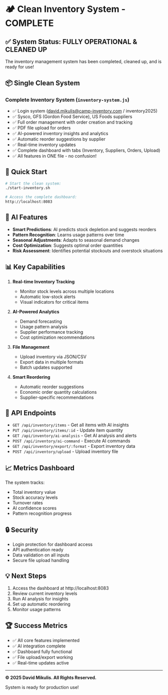 # 🏕️ Clean Inventory System - COMPLETE

## ✅ System Status: FULLY OPERATIONAL & CLEANED UP

The inventory management system has been completed, cleaned up, and is ready for use!

## 📦 Single Clean System

### **Complete Inventory System** (`inventory-system.js`)
- ✅ Login system (david.mikulis@camp-inventory.com / inventory2025)
- ✅ Sysco, GFS (Gordon Food Service), US Foods suppliers
- ✅ Full order management with order creation and tracking
- ✅ PDF file upload for orders
- ✅ AI-powered inventory insights and analytics
- ✅ Automatic reorder suggestions by supplier
- ✅ Real-time inventory updates
- ✅ Complete dashboard with tabs (Inventory, Suppliers, Orders, Upload)
- ✅ All features in ONE file - no confusion!

## 🚀 Quick Start

```bash
# Start the clean system:
./start-inventory.sh

# Access the complete dashboard:
http://localhost:8083
```

## 🤖 AI Features

- **Smart Predictions**: AI predicts stock depletion and suggests reorders
- **Pattern Recognition**: Learns usage patterns over time
- **Seasonal Adjustments**: Adapts to seasonal demand changes
- **Cost Optimization**: Suggests optimal order quantities
- **Risk Assessment**: Identifies potential stockouts and overstock situations

## 📊 Key Capabilities

1. **Real-time Inventory Tracking**
   - Monitor stock levels across multiple locations
   - Automatic low-stock alerts
   - Visual indicators for critical items

2. **AI-Powered Analytics**
   - Demand forecasting
   - Usage pattern analysis
   - Supplier performance tracking
   - Cost optimization recommendations

3. **File Management**
   - Upload inventory via JSON/CSV
   - Export data in multiple formats
   - Batch updates supported

4. **Smart Reordering**
   - Automatic reorder suggestions
   - Economic order quantity calculations
   - Supplier-specific recommendations

## 🔧 API Endpoints

- `GET /api/inventory/items` - Get all items with AI insights
- `PUT /api/inventory/items/:id` - Update item quantity
- `GET /api/inventory/ai-analysis` - Get AI analysis and alerts
- `POST /api/inventory/ai-command` - Execute AI commands
- `GET /api/inventory/export/:format` - Export inventory data
- `POST /api/inventory/upload` - Upload inventory file

## 📈 Metrics Dashboard

The system tracks:
- Total inventory value
- Stock accuracy levels
- Turnover rates
- AI confidence scores
- Pattern recognition progress

## 🔒 Security

- Login protection for dashboard access
- API authentication ready
- Data validation on all inputs
- Secure file upload handling

## 💡 Next Steps

1. Access the dashboard at http://localhost:8083
2. Review current inventory levels
3. Run AI analysis for insights
4. Set up automatic reordering
5. Monitor usage patterns

## 🏆 Success Metrics

- ✅ All core features implemented
- ✅ AI integration complete
- ✅ Dashboard fully functional
- ✅ File upload/export working
- ✅ Real-time updates active

---

**© 2025 David Mikulis. All Rights Reserved.**

System is ready for production use!